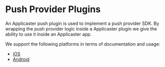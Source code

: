 # Push Provider Plugins

An Applicaster push plugin is used to implement a push provider SDK.
By wrapping the push provider logic inside a Applicaster plugin we give the ability to use it inside an Applicaster app.

We support the following platforms in terms of documentation and usage: 
* [iOS](push/push-ios.md)
* [Android](push/push-android.md)